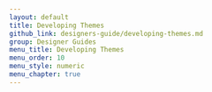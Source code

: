 ```yaml
---
layout: default
title: Developing Themes
github_link: designers-guide/developing-themes.md
group: Designer Guides
menu_title: Developing Themes
menu_order: 10
menu_style: numeric
menu_chapter: true
---
```

